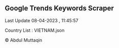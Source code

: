 

## Google Trends Keywords Scraper 
 
Last Update 08-04-2023 , 11:45:57

Country List :
VIETNAM.json



© Abdul Muttaqin 
